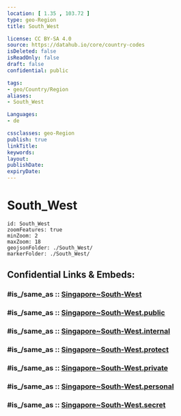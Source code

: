```yaml
---
location: [ 1.35 , 103.72 ] 
type: geo-Region
title: South_West

license: CC BY-SA 4.0
source: https://datahub.io/core/country-codes
isDeleted: false
isReadOnly: false
draft: false
confidential: public

tags:
- geo/Country/Region
aliases:
- South_West

Languages:
- de

cssclasses: geo-Region
publish: true
linkTitle: 
keywords: 
layout: 
publishDate: 
expiryDate: 
---
```


# South_West

```leaflet
id: South_West
zoomFeatures: true 
minZoom: 2 
maxZoom: 18
geojsonFolder: ./South_West/
markerFolder: ./South_West/
```


## Confidential Links & Embeds: 

### #is_/same_as :: [Singapore~South-West](/_Standards/Earth/Continent/Asia/Asia~South~East/Malay_Archipelago/Singapore/Districts~Singapore/Singapore~South-West.md) 

### #is_/same_as :: [Singapore~South-West.public](/_public/Earth/Continent/Asia/Asia~South~East/Malay_Archipelago/Singapore/Districts~Singapore/Singapore~South-West.public.md) 

### #is_/same_as :: [Singapore~South-West.internal](/_internal/Earth/Continent/Asia/Asia~South~East/Malay_Archipelago/Singapore/Districts~Singapore/Singapore~South-West.internal.md) 

### #is_/same_as :: [Singapore~South-West.protect](/_protect/Earth/Continent/Asia/Asia~South~East/Malay_Archipelago/Singapore/Districts~Singapore/Singapore~South-West.protect.md) 

### #is_/same_as :: [Singapore~South-West.private](/_private/Earth/Continent/Asia/Asia~South~East/Malay_Archipelago/Singapore/Districts~Singapore/Singapore~South-West.private.md) 

### #is_/same_as :: [Singapore~South-West.personal](/_personal/Earth/Continent/Asia/Asia~South~East/Malay_Archipelago/Singapore/Districts~Singapore/Singapore~South-West.personal.md) 

### #is_/same_as :: [Singapore~South-West.secret](/_secret/Earth/Continent/Asia/Asia~South~East/Malay_Archipelago/Singapore/Districts~Singapore/Singapore~South-West.secret.md)

